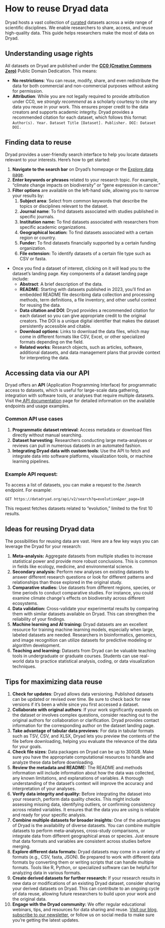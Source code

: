 # How to reuse Dryad data

Dryad hosts a vast collection of [curated](/stash/mission#our-curation-and-publication-process) datasets across a wide range of scientific disciplines. We enable researchers to share, access, and reuse high-quality data. This guide helps researchers make the most of data on Dryad.


## Understanding usage rights

All datasets on Dryad are published under the **[CC0 (Creative Commons Zero)](https://blog.datadryad.org/2023/05/30/good-data-practices-removing-barriers-to-data-reuse-with-cc0-licensing/)** Public Domain Dedication. This means:


* **No restrictions**: You can reuse, modify, share, and even redistribute the data for both commercial and non-commercial purposes without asking for permission.
* **Attribution**: While you are not legally required to provide attribution under CC0, we *strongly recommend* as a scholarly courtesy to cite any data you reuse in your work. This ensures proper credit to the data creators and supports academic integrity. Dryad provides a recommended citation for each dataset, which follows this format:  
```Author(s). Year. Dataset Title [Dataset]. Publisher. DOI: Dataset DOI.```


## Finding data to reuse

Dryad provides a user-friendly search interface to help you locate datasets relevant to your interests. Here’s how to get started:

1. **Navigate to the search bar** on Dryad’s homepage or the [Explore data page](/search).
2. **Enter keywords or phrases** related to your research topic. For example, “climate change impacts on biodiversity” or “gene expression in cancer.”
3. **Filter options** are available on the left-hand side, allowing you to narrow your results by:
    1. **Subject area**: Select from common keywords that describe the topics or disciplines relevant to the dataset. 
    2. **Journal name**: To find datasets associated with studies published in specific journals.
    3. **Institution name:** To find datasets associated with researchers from specific academic organizations.
    4. **Geographical location:** To find datasets associated with a certain region or country.
    5. **Funder:** To find datasets financially supported by a certain funding organization.
    6. **File extension:** To identify datasets of a certain file type such as CSV or fasta.
* Once you find a dataset of interest, clicking on it will lead you to the dataset’s landing page. Key components of a dataset landing page include:
    * **Abstract**: A brief description of the data.
    * **README**: Starting with datasets published in 2023, you’ll find an embedded README file describing data collection and processing methods, term definitions, a file inventory, and other useful context for reusing the data.
    * **Data citation and DOI**: Dryad provides a recommended citation for each dataset so you can give appropriate credit to the original creators. The DOI is a unique digital identifier that makes the dataset persistently accessible and citable.
    * **Download options**: Links to download the data files, which may come in different formats like CSV, Excel, or other specialized formats depending on the field.
    * **Related works**: Research objects, such as articles, software, additional datasets, and data management plans that provide context for interpreting the data.


## Accessing data via our API

Dryad offers an **API** (Application Programming Interface) for programmatic access to datasets, which is useful for large-scale data gathering, integration with software tools, or analyses that require multiple datasets. Visit the[ API documentation](/stash/api) page for detailed information on the available endpoints and usage examples. 


### Common API use cases

1. **Programmatic dataset retrieval**: Access metadata or download files directly without manual searching.
2. **Dataset harvesting**: Researchers conducting large meta-analyses or reviews can pull in numerous datasets in an automated fashion.
3. **Integrating Dryad data with custom tools**: Use the API to fetch and integrate data into software platforms, visualization tools, or machine learning pipelines.


### Example API request:

To access a list of datasets, you can make a request to the /search endpoint. For example:

```GET https://datadryad.org/api/v2/search?q=evolution&per_page=10```

This request fetches datasets related to “evolution,” limited to the first 10 results.


## Ideas for reusing Dryad data

The possibilities for reusing data are vast. Here are a few key ways you can leverage the Dryad for your research:


1. **Meta-analysis:** Aggregate datasets from multiple studies to increase statistical power and provide more robust conclusions. This is common in fields like ecology, medicine, and environmental science.
2. **Secondary analysis:** Perform new analyses on existing datasets to answer different research questions or look for different patterns and relationships than those explored in the original study.
3. **Comparative studies:** Use datasets from different regions, species, or time periods to conduct comparative studies. For instance, you could examine climate change's effects on biodiversity across different ecosystems.
4. **Data validation:** Cross-validate your experimental results by comparing them with similar datasets available on Dryad. This can strengthen the reliability of your findings.
5. **Machine learning and AI training:** Dryad datasets are an excellent resource for training machine learning models, especially when large, labeled datasets are needed. Researchers in bioinformatics, genomics, and image recognition can utilize datasets for predictive modeling or algorithm development.
6. **Teaching and learning:** Datasets from Dryad can be valuable teaching tools in undergraduate or graduate courses. Students can use real-world data to practice statistical analysis, coding, or data visualization techniques.


## Tips for maximizing data reuse


1. **Check for updates**: Dryad allows data versioning. Published datasets can be updated or revised over time. Be sure to check back for new versions if it’s been a while since you first accessed a dataset.
2. **Collaborate with original authors**: If your work significantly expands on the dataset or involves complex questions, consider reaching out to the original authors for collaboration or clarification. Dryad provides contact information for the corresponding author on the dataset landing page.
3. **Take advantage of tabular data previews**: For data in tabular formats such as TSV, CSV, and XLSX, Dryad lets you preview the contents of the file before downloading, helping you evaluate the relevance of the data for your goals.
4. **Check file sizes**: Data packages on Dryad can be up to 300GB. Make sure you have the appropriate computational resources to handle and analyze these data before downloading.
5. **Review the metadata and README:** The README and methods information will include information about how the data was collected, any known limitations, and explanations of variables. A thorough understanding of the dataset’s context will improve the accuracy and interpretation of your analyses.
6. **Verify data integrity and quality:** Before integrating the dataset into your research, perform data quality checks. This might include assessing missing data, identifying outliers, or confirming consistency across related variables. It ensures that the data you are using is reliable and ready for your specific analysis. 
7. **Combine multiple datasets for broader insights:** One of the advantages of Dryad is the availability of diverse datasets. You can combine multiple datasets to perform meta-analyses, cross-study comparisons, or integrate data from different geographical areas or species. Just ensure that data formats and variables are consistent across studies before merging.
8. **Explore different data formats:** Dryad datasets may come in a variety of formats (e.g., CSV, fasta, JSON). Be prepared to work with different data formats by converting them or writing scripts that can handle multiple formats. Tools like R, Python, or specialized software can be helpful for analyzing data in various formats.
9. **Create derived datasets for further research:** If your research results in new data or modifications of an existing Dryad dataset, consider sharing your derived datasets on Dryad. This can contribute to an ongoing cycle of data reuse, allowing future researchers to build upon your work and the original data.
10. **Engage with the Dryad community:** We offer regular educational webinars, tips, and resources for data sharing and reuse. [Visit our blog](https://blog.datadryad.org/), [subscribe to our newsletter](http://eepurl.com/hp5GxD), or follow us on social media to make sure you’re getting the latest updates.
